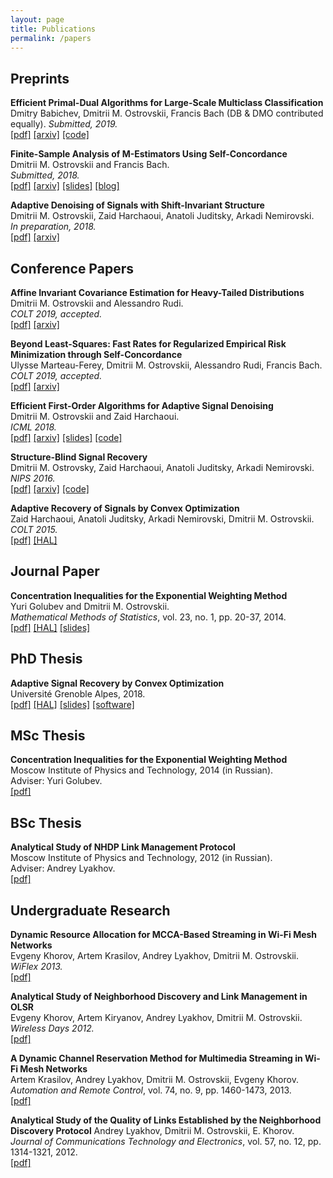 ```yaml
---
layout: page
title: Publications
permalink: /papers
---
```


## Preprints ## 


__Efficient Primal-Dual Algorithms for Large-Scale Multiclass Classification__  
Dmitry Babichev, Dmitrii M. Ostrovskii, Francis Bach (DB & DMO contributed equally).
_Submitted, 2019._  
[[pdf]](https://arxiv.org/pdf/1902.03755.pdf) 
[[arxiv]](https://arxiv.org/abs/1902.03755)
[[code]](https://github.com/flykiller/sublinear-svm)


__Finite-Sample Analysis of M-Estimators Using Self-Concordance__  
Dmitrii M. Ostrovskii and Francis Bach.  
_Submitted, 2018._  
[[pdf]](https://arxiv.org/pdf/1810.06838.pdf)
[[arxiv]](https://arxiv.org/abs/1810.06838)
[[slides]](/assets/slides/selfconc-CWI-workshop-slides.pdf)
[[blog]](https://ostrodmit.github.io/blog/2018/11/12/self-concordance-part-1/)


__Adaptive Denoising of Signals with Shift-Invariant Structure__  
Dmitrii M. Ostrovskii, Zaid Harchaoui, Anatoli Juditsky, Arkadi Nemirovski.  
_In preparation, 2018._  
[[pdf]](https://arxiv.org/pdf/1806.04028.pdf)
[[arxiv]](https://arxiv.org/abs/1806.04028)


## Conference Papers ##


__Affine Invariant Covariance Estimation for Heavy-Tailed Distributions__  
Dmitrii M. Ostrovskii and Alessandro Rudi.  
_COLT 2019, accepted._  
[[pdf]](https://arxiv.org/pdf/1902.03086.pdf) 
[[arxiv]](https://arxiv.org/abs/1902.03086) 


__Beyond Least-Squares: Fast Rates for Regularized Empirical Risk Minimization through Self-Concordance__  
Ulysse Marteau-Ferey, Dmitrii M. Ostrovskii, Alessandro Rudi, Francis Bach.  
_COLT 2019, accepted._    
[[pdf]](https://arxiv.org/pdf/1902.03046.pdf) 
[[arxiv]](https://arxiv.org/abs/1902.03046)


__Efficient First-Order Algorithms for Adaptive Signal Denoising__  
Dmitrii M. Ostrovskii and Zaid Harchaoui.  
_ICML 2018._  
[[pdf]](https://arxiv.org/pdf/1803.11262.pdf)
[[arxiv]](https://arxiv.org/abs/1803.11262)
[[slides]](assets/slides/algorec-icml18_back.pdf)
[[code]](https://github.com/ostrodmit/AlgoRec)


__Structure-Blind Signal Recovery__  
Dmitrii M. Ostrovsky, Zaid Harchaoui, Anatoli Juditsky, Arkadi Nemirovski.  
_NIPS 2016._  
[[pdf]](https://arxiv.org/pdf/1607.05712.pdf)
[[arxiv]](https://arxiv.org/abs/1607.05712)
[[code]](https://github.com/ostrodmit/L2Rec)


__Adaptive Recovery of Signals by Convex Optimization__  
Zaid Harchaoui, Anatoli Juditsky, Arkadi Nemirovski, Dmitrii M. Ostrovskii.  
_COLT 2015._  
[[pdf]](https://hal.inria.fr/hal-01250215/document)
[[HAL]](https://hal.inria.fr/hal-01250215/)

## Journal Paper ##

__Concentration Inequalities for the Exponential Weighting Method__  
Yuri Golubev and Dmitrii M. Ostrovskii.  
_Mathematical Methods of Statistics_, vol. 23, no. 1, pp. 20-37, 2014.  
[[pdf]](https://hal.archives-ouvertes.fr/hal-01292413/document)
[[HAL]](https://hal.archives-ouvertes.fr/hal-01292413)
[[slides]](assets/slides/mipt2014-MSc-slides.pdf)


## PhD Thesis ##

__Adaptive Signal Recovery by Convex Optimization__  
Université Grenoble Alpes, 2018.  
[[pdf]](assets/theses/my-PhD-thesis.pdf)
[[HAL]](https://hal.archives-ouvertes.fr/tel-01767206/)
[[slides]](assets/slides/ostrovskii-sierra-handout.pdf)
[[software]](https://github.com/ostrodmit/AdaFilter)


## MSc Thesis ##

__Concentration Inequalities for the Exponential Weighting Method__  
Moscow Institute of Physics and Technology, 2014 (in Russian).  
Adviser: Yuri Golubev.  
[[pdf]](assets/theses/my-MSc-thesis.pdf)


## BSc Thesis ##

__Analytical Study of NHDP Link Management Protocol__  
Moscow Institute of Physics and Technology, 2012 (in Russian).  
Adviser: Andrey Lyakhov.  
[[pdf]](assets/theses/my-BSc-thesis.pdf)

## Undergraduate Research ##

__Dynamic Resource Allocation for MCCA-Based Streaming in Wi-Fi Mesh Networks__  
Evgeny Khorov, Artem Krasilov, Andrey Lyakhov, Dmitrii M. Ostrovskii.  
_WiFlex 2013._  
[[pdf]](https://link.springer.com/chapter/10.1007%2F978-3-642-39805-6_9)

__Analytical Study of Neighborhood Discovery and Link Management in OLSR__  
Evgeny Khorov, Artem Kiryanov, Andrey Lyakhov, Dmitrii M. Ostrovskii.  
_Wireless Days 2012._  
[[pdf]](http://www.gta.ufrj.br/ftp/gta/TechReports/wd2012/1569655727.pdf)


__A Dynamic Channel Reservation Method for Multimedia Streaming in Wi-Fi Mesh Networks__  
Artem Krasilov, Andrey Lyakhov, Dmitrii M. Ostrovskii, Evgeny Khorov.  
_Automation and Remote Control_, vol. 74, no. 9, pp. 1460-1473, 2013.  
[[pdf]](https://link.springer.com/content/pdf/10.1134%2FS0005117913090038.pdf)
  

__Analytical Study of the Quality of Links Established by the Neighborhood Discovery Protocol__
Andrey Lyakhov, Dmitrii M. Ostrovskii, E. Khorov.  
_Journal of Communications Technology and Electronics_, vol. 57, no. 12, pp. 1314-1321, 2012.  
[[pdf]](https://link.springer.com/content/pdf/10.1134%2FS1064226912120030.pdf)
